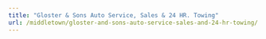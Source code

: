 ```yaml
---
title: "Gloster & Sons Auto Service, Sales & 24 HR. Towing"
url: /middletown/gloster-and-sons-auto-service-sales-and-24-hr-towing/
---
```


